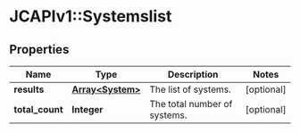 # JCAPIv1::Systemslist

## Properties
Name | Type | Description | Notes
------------ | ------------- | ------------- | -------------
**results** | [**Array&lt;System&gt;**](System.md) | The list of systems. | [optional] 
**total_count** | **Integer** | The total number of systems. | [optional] 


